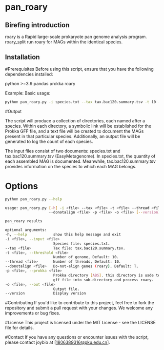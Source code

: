 # pan_roary

## Birefing introduction

roary is a Rapid large-scale prokaryote pan genome analysis program. roary_split run roary for MAGs within the identical species.

##  Installation

#Prerequisites
Before using this script, ensure that you have the following dependencies installed:

python >=3.9
pandas
prokka
roary

Example: 
Basic usage:
  ```bash
  python pan_roary.py -i species.txt --tax tax.bac120.summary.tsv -t 10 -p roary/prokka/ -o number.xls
  ```

#Output

The script will produce a collection of directories, each named after a species. Within each directory, a symbolic link will be established for the Prokka GFF file, and a text file will be created to document the MAGs present in that particular species. Additionally, an output file will be generated to log the count of each species.


The input files consist of two documents: species.txt and tax.bac120.summary.tsv (EasyMetagenome).
In species.txt, the quantity of each assembled MAG is documented. Meanwhile, tax.bac120.summary.tsv provides information on the species to which each MAG belongs.

# Options
  ```bash
  python pan_roary.py --help
  ```
  ```bash
usage: pan_roary.py [-h] -i <file> --tax <file> -t <file> --thread <file>
                      --donotalign <file> -p <file> -o <file> [--version]

pan_roary results

optional arguments:
  -h, --help            show this help message and exit
  -i <file>, --input <file>
                        Species file: species.txt.
  --tax <file>          Tax file: tax.bac120.summary.tsv.
  -t <file>, --threshold <file>
                        Number of genome, Default: 10.
  --thread <file>       Number of threads, Default: 10.
  --donotalign <file>   Do-not-align genes (roary), Default: T.
  -p <file>, --prokka <file>
                        Prokka directory [ABS]. this directory is usde to link
                        gff file into sub-directory and process roary.
  -o <file>, --out <file>
                        Output file.
  --version             Display version
  ```

#Contributing
If you'd like to contribute to this project, feel free to fork the repository and submit a pull request with your changes. We welcome any improvements or bug fixes.

#License
This project is licensed under the MIT License - see the LICENSE file for details.

#Contact
If you have any questions or encounter issues with the script, please contact joybio at [1806389316@pku.edu.cn].
